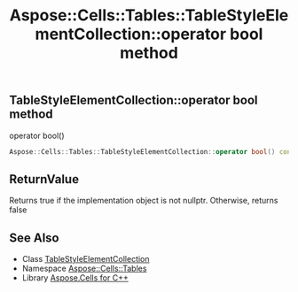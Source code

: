 ﻿---
title: Aspose::Cells::Tables::TableStyleElementCollection::operator bool method
linktitle: operator bool
second_title: Aspose.Cells for C++ API Reference
description: 'Aspose::Cells::Tables::TableStyleElementCollection::operator bool method. operator bool() in C++.'
type: docs
weight: 400
url: /cpp/aspose.cells.tables/tablestyleelementcollection/operator_bool/
---
## TableStyleElementCollection::operator bool method


operator bool()

```cpp
Aspose::Cells::Tables::TableStyleElementCollection::operator bool() const
```


## ReturnValue

Returns true if the implementation object is not nullptr. Otherwise, returns false

## See Also

* Class [TableStyleElementCollection](../)
* Namespace [Aspose::Cells::Tables](../../)
* Library [Aspose.Cells for C++](../../../)
